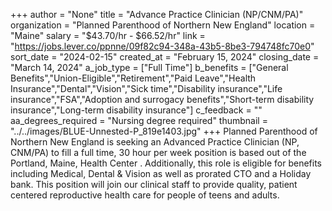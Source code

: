 +++
author = "None"
title = "Advance Practice Clinician (NP/CNM/PA)"
organization = "Planned Parenthood of Northern New England"
location = "Maine"
salary = "$43.70/hr - $66.52/hr"
link = "https://jobs.lever.co/ppnne/09f82c94-348a-43b5-8be3-794748fc70e0"
sort_date = "2024-02-15"
created_at = "February 15, 2024"
closing_date = "March 14, 2024"
a_job_type = ["Full Time"]
b_benefits = ["General Benefits","Union-Eligible","Retirement","Paid Leave","Health Insurance","Dental","Vision","Sick time","Disability insurance","Life insurance","FSA","Adoption and surrogacy benefits","Short-term disability insurance","Long-term disability insurance"]
c_feedback = ""
aa_degrees_required = "Nursing degree required"
thumbnail = "../../images/BLUE-Unnested-P_819e1403.jpg"
+++
Planned Parenthood of Northern New England is seeking an Advanced Practice Clinician (NP, CNM/PA) to fill a full time, 30 hour per week position is based out of the Portland, Maine, Health Center . Additionally, this role is eligible for benefits including Medical, Dental & Vision as well as prorated CTO and a Holiday bank. This position will join our clinical staff to provide quality, patient centered reproductive health care for people of teens and adults.